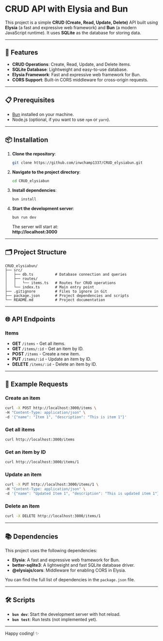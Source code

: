 # CRUD API with Elysia and Bun

This project is a simple **CRUD (Create, Read, Update, Delete)** API built using **Elysia** (a fast and expressive web framework) and **Bun** (a modern JavaScript runtime). It uses **SQLite** as the database for storing data.

---

## 🚀 **Features**
- **CRUD Operations**: Create, Read, Update, and Delete items.
- **SQLite Database**: Lightweight and easy-to-use database.
- **Elysia Framework**: Fast and expressive web framework for Bun.
- **CORS Support**: Built-in CORS middleware for cross-origin requests.

---

## 📋 **Prerequisites**
- [Bun](https://bun.sh/) installed on your machine.
- Node.js (optional, if you want to use `npm` or `yarn`).

---

## 📦 **Installation**

1. **Clone the repository**:
   ```bash
   git clone https://github.com/inwchamp1337/CRUD_elysiabun.git
   ```

2. **Navigate to the project directory**:
   ```bash
   cd CRUD_elysiabun
   ```

3. **Install dependencies**:
   ```bash
   bun install
   ```

4. **Start the development server**:
   ```bash
   bun run dev
   ```
   The server will start at:  
   **http://localhost:3000**

---

## 🗂️ **Project Structure**
```
CRUD_elysiabun/
├── src/
│   ├── db.ts          # Database connection and queries
│   ├── routes/
│   │   └── items.ts   # Routes for CRUD operations
│   └── index.ts       # Main entry point
├── .gitignore         # Files to ignore in Git
├── package.json       # Project dependencies and scripts
└── README.md          # Project documentation
```

---

## 🌐 **API Endpoints**

### **Items**
- **GET** `/items` - Get all items.  
- **GET** `/items/:id` - Get an item by ID.  
- **POST** `/items` - Create a new item.  
- **PUT** `/items/:id` - Update an item by ID.  
- **DELETE** `/items/:id` - Delete an item by ID.  

---

## 📖 **Example Requests**

### **Create an item**
```bash
curl -X POST http://localhost:3000/items \
-H "Content-Type: application/json" \
-d '{"name": "Item 1", "description": "This is item 1"}'
```

### **Get all items**
```bash
curl http://localhost:3000/items
```

### **Get an item by ID**
```bash
curl http://localhost:3000/items/1
```

### **Update an item**
```bash
curl -X PUT http://localhost:3000/items/1 \
-H "Content-Type: application/json" \
-d '{"name": "Updated Item 1", "description": "This is updated item 1"}'
```

### **Delete an item**
```bash
curl -X DELETE http://localhost:3000/items/1
```

---

## 📚 **Dependencies**
This project uses the following dependencies:
- **Elysia**: A fast and expressive web framework for Bun.
- **better-sqlite3**: A lightweight and fast SQLite database driver.
- **@elysiajs/cors**: Middleware for enabling CORS in Elysia.

You can find the full list of dependencies in the `package.json` file.

---

## 🛠️ **Scripts**
- **`bun dev`**: Start the development server with hot reload.
- **`bun test`**: Run tests (not implemented yet).

--- 

Happy coding! ✨
